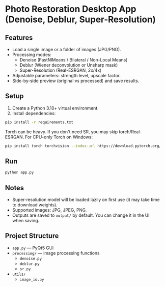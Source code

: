 # Photo Restoration Desktop App (Denoise, Deblur, Super-Resolution)

## Features
- Load a single image or a folder of images (JPG/PNG).
- Processing modes:
  - Denoise (FastNlMeans / Bilateral / Non-Local Means)
  - Deblur (Wiener deconvolution or Unsharp mask)
  - Super-Resolution (Real-ESRGAN, 2x/4x)
- Adjustable parameters: strength level, upscale factor.
- Side-by-side preview (original vs processed) and save results.

## Setup
1. Create a Python 3.10+ virtual environment.
2. Install dependencies:

```bash
pip install -r requirements.txt
```

Torch can be heavy. If you don't need SR, you may skip torch/Real-ESRGAN. For CPU-only Torch on Windows:

```bash
pip install torch torchvision --index-url https://download.pytorch.org/whl/cpu
```

## Run
```bash
python app.py
```

## Notes
- Super-resolution model will be loaded lazily on first use (it may take time to download weights).
- Supported images: JPG, JPEG, PNG.
- Outputs are saved to `output/` by default. You can change it in the UI when saving.

## Project Structure
- `app.py` — PyQt5 GUI
- `processing/` — image processing functions
  - `denoise.py`
  - `deblur.py`
  - `sr.py`
- `utils/`
  - `image_io.py`
